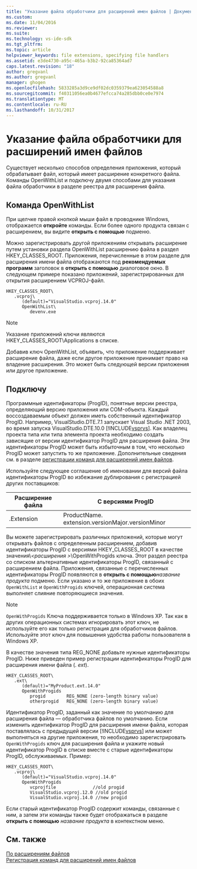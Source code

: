 ```yaml
---
title: "Указание файла обработчики для расширений имен файлов | Документы Microsoft"
ms.custom: 
ms.date: 11/04/2016
ms.reviewer: 
ms.suite: 
ms.technology: vs-ide-sdk
ms.tgt_pltfrm: 
ms.topic: article
helpviewer_keywords: file extensions, specifying file handlers
ms.assetid: e3de4730-a95c-465a-b3b2-92ca85364ad7
caps.latest.revision: "18"
author: gregvanl
ms.author: gregvanl
manager: ghogen
ms.openlocfilehash: 5833285a3d9ce9df02dc0359379ea623054588a8
ms.sourcegitcommit: f40311056ea0b4677efcca74a285dbb0ce0e7974
ms.translationtype: MT
ms.contentlocale: ru-RU
ms.lasthandoff: 10/31/2017
---
```

# <a name="specifying-file-handlers-for-file-name-extensions"></a>Указание файла обработчики для расширений имен файлов
Существует несколько способов определения приложения, который обрабатывает файл, который имеет расширение конкретного файла. Команды OpenWithList и подключу двумя способами для указания файла обработчики в разделе реестра для расширения файла.  
  
## <a name="openwithlist-verb"></a>Команда OpenWithList  
 При щелчке правой кнопкой мыши файл в проводнике Windows, отображается **откройте** команды. Если более одного продукта связан с расширением, вы видите **открыть с помощью** подменю.  
  
 Можно зарегистрировать другой приложениям открывать расширение путем установки раздела OpenWithList расширению файла в раздел HKEY_CLASSES_ROOT. Приложения, перечисленные в этом разделе для расширения имени файла отображаются под **рекомендуемых программ** заголовок в **открыть с помощью** диалоговое окно. В следующем примере показано приложений, зарегистрированных для открытия расширением VCPROJ-файл.  
  
```  
HKEY_CLASSES_ROOT\  
   .vcproj\  
      (default)="VisualStudio.vcproj.14.0"  
      OpenWithList\  
         devenv.exe  
```  
  
> [!NOTE]
>  Указание приложений ключи являются HKEY_CLASSES_ROOT\Applications в списке.  
  
 Добавив ключ OpenWithList, объявить, что приложение поддерживает расширение файла, даже если другое приложение принимает право на владение расширения. Это может быть следующей версии приложения или другое приложение.  
  
## <a name="openwithprogids"></a>Подключу  
 Программные идентификаторы (ProgID), понятные версии реестра, определяющий версию приложения или COM-объекта. Каждый воссоздаваемым объект должен иметь собственный идентификатор ProgID. Например, VisualStudio.DTE.7.1 запускает Visual Studio .NET 2003, во время запуска VisualStudio.DTE.10.0 [!INCLUDE[vsprvs](../code-quality/includes/vsprvs_md.md)]. Как владелец проекта типа или типа элемента проекта необходимо создать зависящие от версии идентификатор ProgID для расширения файла. Эти идентификаторы ProgID может быть избыточным в том, что несколько ProgID может запустить то же приложение. Дополнительные сведения см. в разделе [регистрации команд для расширений имен файлов](../extensibility/registering-verbs-for-file-name-extensions.md).  
  
 Используйте следующее соглашение об именовании для версий файла идентификаторы ProgID во избежание дублирования с регистрацией других поставщиков:  
  
|Расширение файла|С версиями ProgID|  
|--------------------|----------------------|  
|.Extension|ProductName. extension.versionMajor.versionMinor|  
  
 Вы можете зарегистрировать различных приложений, которые могут открывать файлов с определенным расширением, добавив идентификаторы ProgID с версиями HKEY_CLASSES_ROOT в качестве значения\\*\<расширения >*\OpenWithProgids ключа. Этот раздел реестра со списком альтернативные идентификаторы ProgID, связанный с расширением файла. Приложения, связанные с перечисленных идентификаторы ProgID появляются в **открыть с помощью***название продукта* подменю. Если указано и то же приложение в обоих `OpenWithList` и `OpenWithProgids` ключей, операционная система выполняет слияние повторяющиеся значения.  
  
> [!NOTE]
>  `OpenWithProgids` Ключа поддерживается только в Windows XP. Так как в других операционных системах игнорировать этот ключ, не используйте его как только регистрация для обработчиков файлов. Используйте этот ключ для повышения удобства работы пользователя в Windows XP.  
  
 В качестве значения типа REG_NONE добавьте нужные идентификаторы ProgID. Ниже приведен пример регистрации идентификаторы ProgID для расширения имени файла (. *ext*).  
  
```  
HKEY_CLASSES_ROOT\  
   .ext\  
      (default)="MyProduct.ext.14.0"  
      OpenWithProgids  
         progid        REG_NONE (zero-length binary value)  
         otherprogid   REG_NONE (zero-length binary value)  
```  
  
 Идентификатор ProgID, заданный как значение по умолчанию для расширения файла — обработчика файлов по умолчанию. Если изменить идентификатор ProgID для расширения имени файла, которая поставлялась с предыдущей версии [!INCLUDE[vsprvs](../code-quality/includes/vsprvs_md.md)] или может выполняться на другие приложения, то необходимо зарегистрировать `OpenWithProgids` ключ для расширения файла и укажите новый идентификатор ProgID в списке вместе с старые идентификаторы ProgID, обслуживаемых. Пример:  
  
```  
HKEY_CLASSES_ROOT\  
   .vcproj\  
      (default)="VisualStudio.vcproj.14.0"  
      OpenWithProgids  
         vcprojfile              //old progid  
         VisualStudio.vcproj.12.0 //old progid  
         VisualStudio.vcproj.14.0 //new progid  
```  
  
 Если старый идентификатор ProgID содержит команды, связанные с ним, а затем эти команды также будет отображаться в разделе **открыть с помощью** *название продукта* в контекстном меню.  
  
## <a name="see-also"></a>См. также  
 [По расширениям файлов](../extensibility/about-file-name-extensions.md)   
 [Регистрация команд для расширений имен файлов](../extensibility/registering-verbs-for-file-name-extensions.md)